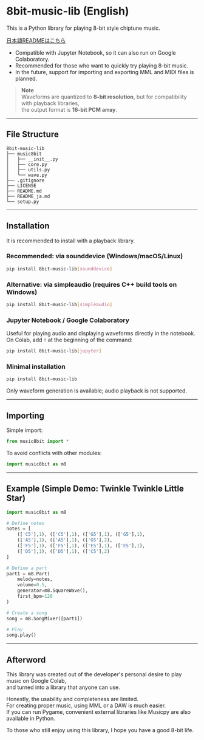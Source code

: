 # 8bit-music-lib (English)
This is a Python library for playing 8-bit style chiptune music.

[日本語READMEはこちら](https://github.com/neutrino-dot/8bit-music-lib/blob/main/README_ja.md)

- Compatible with Jupyter Notebook, so it can also run on Google Colaboratory.
- Recommended for those who want to quickly try playing 8-bit music.
- In the future, support for importing and exporting MML and MIDI files is planned.

> **Note**  
> Waveforms are quantized to **8-bit resolution**, but for compatibility with playback libraries,  
> the output format is **16-bit PCM array**.

---

## File Structure

```
8bit-music-lib
├── music8bit
│   ├── __init__.py
│   ├── core.py
│   ├── utils.py
│   └── wave.py
├── .gitignore
├── LICENSE
├── README.md
├── README_ja.md
└── setup.py
```

---

## Installation

It is recommended to install with a playback library.

### Recommended: via sounddevice (Windows/macOS/Linux)
```bash
pip install 8bit-music-lib[sounddevice]
```
### Alternative: via simpleaudio (requires C++ build tools on Windows)
```bash
pip install 8bit-music-lib[simpleaudio]

```
### Jupyter Notebook / Google Colaboratory
Useful for playing audio and displaying waveforms directly in the notebook.  
On Colab, add `!` at the beginning of the command:
```bash
pip install 8bit-music-lib[jupyter]
```

### Minimal installation
```bash
pip install 8bit-music-lib
```
Only waveform generation is available; audio playback is not supported.

---

## Importing

Simple import:
```python
from music8bit import *
```

To avoid conflicts with other modules:
```python
import music8bit as m8
```

---

## Example (Simple Demo: Twinkle Twinkle Little Star)

```python
import music8bit as m8

# Define notes
notes = [
    (['C5'],1), (['C5'],1), (['G5'],1), (['G5'],1),
    (['A5'],1), (['A5'],1), (['G5'],2),
    (['F5'],1), (['F5'],1), (['E5'],1), (['E5'],1),
    (['D5'],1), (['D5'],1), (['C5'],2)
]

# Define a part
part1 = m8.Part(
    melody=notes,
    volume=0.5,
    generator=m8.SquareWave(),
    first_bpm=120
)

# Create a song
song = m8.SongMixer([part1])

# Play
song.play()
```

---
## Afterword

This library was created out of the developer's personal desire to play music on Google Colab,  
and turned into a library that anyone can use.

Honestly, the usability and completeness are limited.  
For creating proper music, using MML or a DAW is much easier.  
If you can run Pygame, convenient external libraries like Musicpy are also available in Python.

To those who still enjoy using this library, I hope you have a good 8-bit life.
